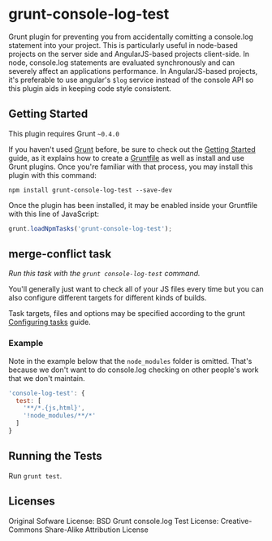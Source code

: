 # grunt-console-log-test

Grunt plugin for preventing you from accidentally comitting a console.log statement into your project. This is particularly useful in node-based projects on the server side and AngularJS-based projects client-side. In node, console.log statements are evaluated synchronously and can severely affect an applications performance. In AngularJS-based projects, it's preferable to use angular's `$log` service instead of the console API so this plugin aids in keeping code style consistent.

## Getting Started
This plugin requires Grunt `~0.4.0`

If you haven't used [Grunt](http://gruntjs.com/) before, be sure to check out the [Getting Started](http://gruntjs.com/getting-started) guide, as it explains how to create a [Gruntfile](http://gruntjs.com/sample-gruntfile) as well as install and use Grunt plugins. Once you're familiar with that process, you may install this plugin with this command:

```shell
npm install grunt-console-log-test --save-dev
```

Once the plugin has been installed, it may be enabled inside your Gruntfile with this line of JavaScript:

```js
grunt.loadNpmTasks('grunt-console-log-test');
```

## merge-conflict task
_Run this task with the `grunt console-log-test` command._

You'll generally just want to check all of your JS files every time but you can also configure different targets for different kinds of builds.

Task targets, files and options may be specified according to the grunt [Configuring tasks](http://gruntjs.com/configuring-tasks) guide.

### Example

Note in the example below that the `node_modules` folder is omitted. That's because we don't want to do console.log checking on other people's work that we don't maintain.

```js
'console-log-test': {
  test: [
    '**/*.{js,html}',
    '!node_modules/**/*'
  ]
}
```

## Running the Tests
Run `grunt test`.

## Licenses
Original Sofware License: BSD
Grunt console.log Test License: Creative-Commons Share-Alike Attribution License

